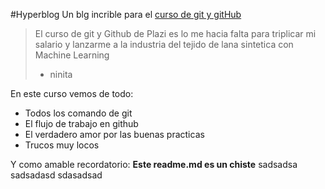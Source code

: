 #Hyperblog
Un blg incrible para el [curso de git y gitHub](http://https://platzi.com/clases/1557-git-github/19977-readmemd-es-una-excelente-practica/ "curso de gity gitHub")
>El curso de git y Github de Plazi es lo me hacia falta para triplicar mi
salario y lanzarme a la industria del tejido de lana sintetica con Machine Learning
> - ninita

En este curso vemos de todo:
* Todos los comando de git
* El flujo de trabajo en github
* El verdadero amor por las buenas practicas
* Trucos muy locos

Y como amable recordatorio: **Este readme.md es un chiste**
sadsadsa
sadsadasd
sdasadsad